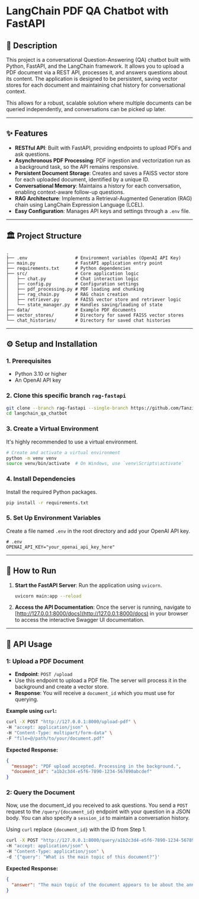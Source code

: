 # LangChain PDF QA Chatbot with FastAPI

## 📝 Description

This project is a conversational Question-Answering (QA) chatbot built with Python, FastAPI, and the LangChain framework. It allows you to upload a PDF document via a REST API, processes it, and answers questions about its content. The application is designed to be persistent, saving vector stores for each document and maintaining chat history for conversational context.

This allows for a robust, scalable solution where multiple documents can be queried independently, and conversations can be picked up later.

---

## ✨ Features

*   **RESTful API**: Built with FastAPI, providing endpoints to upload PDFs and ask questions.
*   **Asynchronous PDF Processing**: PDF ingestion and vectorization run as a background task, so the API remains responsive.
*   **Persistent Document Storage**: Creates and saves a FAISS vector store for each uploaded document, identified by a unique ID.
*   **Conversational Memory**: Maintains a history for each conversation, enabling context-aware follow-up questions.
*   **RAG Architecture**: Implements a Retrieval-Augmented Generation (RAG) chain using LangChain Expression Language (LCEL).
*   **Easy Configuration**: Manages API keys and settings through a `.env` file.

---

## 🏛️ Project Structure

```
.
├── .env                  # Environment variables (OpenAI API Key)
├── main.py               # FastAPI application entry point
├── requirements.txt      # Python dependencies
├── src/                  # Core application logic
│   ├── chat.py           # Chat interaction logic
│   ├── config.py         # Configuration settings
│   ├── pdf_processing.py # PDF loading and chunking
│   ├── rag_chain.py      # RAG chain creation
│   ├── retriever.py      # FAISS vector store and retriever logic
│   └── state_manager.py  # Handles saving/loading of state
├── data/                 # Example PDF documents
├── vector_stores/        # Directory for saved FAISS vector stores
└── chat_histories/       # Directory for saved chat histories
```

---

## ⚙️ Setup and Installation

### 1. Prerequisites

*   Python 3.10 or higher
*   An OpenAI API key

### 2. Clone this specific branch ```rag-fastapi```

```bash
git clone --branch rag-fastapi --single-branch https://github.com/TanzirR/langchain_qa_chatbot.git
cd langchain_qa_chatbot
```

### 3. Create a Virtual Environment

It's highly recommended to use a virtual environment.

```bash
# Create and activate a virtual environment
python -m venv venv
source venv/bin/activate  # On Windows, use `venv\Scripts\activate`
```

### 4. Install Dependencies

Install the required Python packages.

```bash
pip install -r requirements.txt
```

### 5. Set Up Environment Variables

Create a file named `.env` in the root directory and add your OpenAI API key.

```env
# .env
OPENAI_API_KEY="your_openai_api_key_here"
```

---

## 🚀 How to Run

1.  **Start the FastAPI Server**:
    Run the application using `uvicorn`.

    ```bash
    uvicorn main:app --reload
    ```

2.  **Access the API Documentation**:
    Once the server is running, navigate to [http://127.0.0.1:8000/docs](http://127.0.0.1:8000/docs) in your browser to access the interactive Swagger UI documentation.

---

## 📖 API Usage

### 1: Upload a PDF Document

*   **Endpoint**: `POST /upload`
*   Use this endpoint to upload a PDF file. The server will process it in the background and create a vector store.
*   **Response**: You will receive a `document_id` which you must use for querying.

**Example using `curl`:**

```bash
curl -X POST "http://127.0.0.1:8000/upload-pdf" \
-H "accept: application/json" \
-H "Content-Type: multipart/form-data" \
-F "file=@/path/to/your/document.pdf"
```
**Expected Response:**
```json
{
  "message": "PDF upload accepted. Processing in the background.",
  "document_id": "a1b2c3d4-e5f6-7890-1234-567890abcdef"
}
```

### 2: Query the Document

Now, use the document_id you received to ask questions. You send a ```POST``` request to the ```/query/{document_id}``` endpoint with your question in a JSON body. You can also specify a ```session_id``` to maintain a conversation history.

Using ```curl``` replace ```{document_id}``` with the ID from Step 1.

```bash
curl -X POST "http://127.0.0.1:8000/query/a1b2c3d4-e5f6-7890-1234-567890abcdef?session_id=my-first-chat" \
-H "accept: application/json" \
-H "Content-Type: application/json" \
-d '{"query": "What is the main topic of this document?"}'
```
**Expected Response:**
```json
{
  "answer": "The main topic of the document appears to be about the annual financial performance of the company, detailing revenue, costs, and net profit."
}
```


